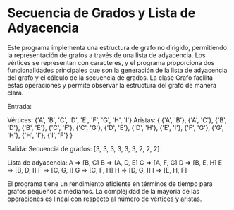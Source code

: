# Secuencia de Grados y Lista de Adyacencia

Este programa implementa una estructura de grafo no dirigido, permitiendo la representación de grafos a través de una lista de adyacencia. Los vértices se representan con caracteres, y el programa proporciona dos funcionalidades principales que son la generación de la lista de adyacencia del grafo y el cálculo de la secuencia de grados. La clase Grafo facilita estas operaciones y permite observar la estructura del grafo de manera clara.

Entrada:

Vértices: {'A', 'B', 'C', 'D', 'E', 'F', 'G', 'H', 'I'}
Aristas: { {'A', 'B'}, {'A', 'C'}, {'B', 'D'}, {'B', 'E'}, {'C', 'F'}, {'C', 'G'}, {'D', 'E'}, {'D', 'H'}, {'E', 'I'}, {'F', 'G'}, {'G', 'H'}, {'H', 'I'}, {'I', 'F'} }

Salida:
Secuencia de grados:
[3, 3, 3, 3, 3, 3, 2, 2, 2]

Lista de adyacencia:
A => [B, C]
B => [A, D, E]
C => [A, F, G]
D => [B, E, H]
E => [B, D, I]
F => [C, G, I]
G => [C, F, H]
H => [D, G, I]
I => [E, H, F]

El programa tiene un rendimiento eficiente en términos de tiempo para grafos pequeños a medianos. La complejidad de la mayoría de las operaciones es lineal con respecto al número de vértices y aristas.
